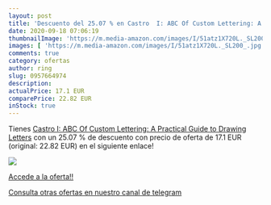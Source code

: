 ```yaml
---
layout: post
title: 'Descuento del 25.07 % en Castro  I: ABC Of Custom Lettering: A Pr'
date: 2020-09-18 07:06:19
thumbnailImage: 'https://m.media-amazon.com/images/I/51atz1X720L._SL200_.jpg'
images: [ 'https://m.media-amazon.com/images/I/51atz1X720L._SL200_.jpg' ]
comments: true
category: ofertas
author: ring
slug: 0957664974
description:
actualPrice: 17.1 EUR
comparePrice: 22.82 EUR
inStock: true
---
```


Tienes [Castro  I: ABC Of Custom Lettering: A Practical Guide to Drawing Letters](https://www.amazon.com/dp/0957664974/?tag=redken08-20) con un 25.07 % de descuento con precio de oferta de 17.1 EUR (original: 22.82 EUR) en el siguiente enlace!

[![](https://m.media-amazon.com/images/I/51atz1X720L._SL200_.jpg)](https://www.amazon.com/dp/0957664974/?tag=redken08-20)

[Accede a la oferta!!](https://www.amazon.com/dp/0957664974/?tag=redken08-20)

[Consulta otras ofertas en nuestro canal de telegram](https://t.me/s/ofertas25)

